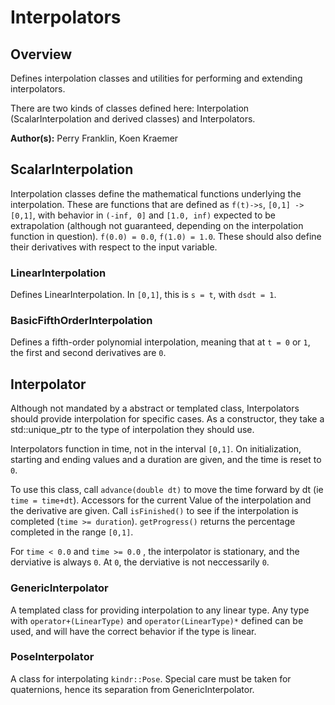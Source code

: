 # Interpolators

## Overview

Defines interpolation classes and utilities for performing and extending interpolators.

There are two kinds of classes defined here: Interpolation (ScalarInterpolation and derived classes) and Interpolators.

**Author(s):** Perry Franklin, Koen Kraemer

## ScalarInterpolation

Interpolation classes define the mathematical functions underlying the interpolation. These are functions that are defined as `f(t)->s`, `[0,1] -> [0,1]`, with behavior in `(-inf, 0]` and `[1.0, inf)` expected to be extrapolation (although not guaranteed, depending on the interpolation function in question). `f(0.0) = 0.0`, `f(1.0) = 1.0`. These should also define their derivatives with respect to the input variable.

### LinearInterpolation

Defines LinearInterpolation. In `[0,1]`, this is `s = t`, with `dsdt = 1`.

### BasicFifthOrderInterpolation

Defines a fifth-order polynomial interpolation, meaning that at `t = 0` or `1`, the first and second derivatives are `0`.

## Interpolator

Although not mandated by a abstract or templated class, Interpolators should provide interpolation for specific cases. As a constructor, they take a std::unique_ptr to the type of interpolation they should use.

Interpolators function in time, not in the interval `[0,1]`. On initialization, starting and ending values and a duration are given, and the time is reset to `0`.

To use this class, call `advance(double dt)` to move the time forward by dt (ie `time = time+dt`). Accessors for the current Value of the interpolation and the derivative are given. Call `isFinished()` to see if the interpolation is completed (`time >= duration`). `getProgress()` returns the percentage completed in the range `[0,1]`.

For `time < 0.0` and `time >= 0.0` , the interpolator is stationary, and the derviative is always `0`. At `0`, the derviative is not neccessarily `0`.

### GenericInterpolator

A templated class for providing interpolation to any linear type. Any type with `operator+(LinearType)` and `operator(LinearType)*` defined can be used, and will have the correct behavior if the type is linear.

### PoseInterpolator

A class for interpolating `kindr::Pose`. Special care must be taken for quaternions, hence its separation from GenericInterpolator.